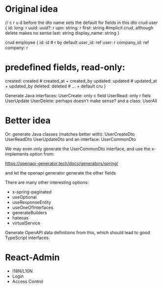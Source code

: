# Original idea

// c r u d before the dto name sets the default for fields in this dto
crud user {
  id: long: r
  uuid: uuid?: r
  upn: string: r
  first: string #implicit crud, although delete makes no sense
  last: string
  display_name: string
}

crud employee {
  id: id # r by default
  user_id: ref user: r
  company_id: ref company: r
  # predefined fields, read-only:
  created: created # created_at + created_by
  updated: updated # updated_at + updated_by
  deleted: deleted # ... + default cru
}

  
Generate Java interfaces:
UserCreate: only c field
UserRead: only r fiels
UserUpdate
UserDelete: perhaps doesn't make sense?
and a class:
UserAll

# Better idea

Or: generate Java classes (matches better with):
UserCreateDto
UserReadDto
UserUpdateDto
and an interface:
UserCommonDto

We may even only generate the UserCommonDto interface, and use the
x-implements option from:

https://openapi-generator.tech/docs/generators/spring/

and let the openapi generator generate the other fields

There are many other interesting options:

- x-spring-paginated
- useOptional
- useResponseEntity
- useOneOfInterfaces
- generateBuilders
- hateoas
- virtualService

Generate OpenAPI data definitions from this, which should lead to good
TypeScript interfaces.


# React-Admin

- I18N/L10N
- Login
- Access Control
